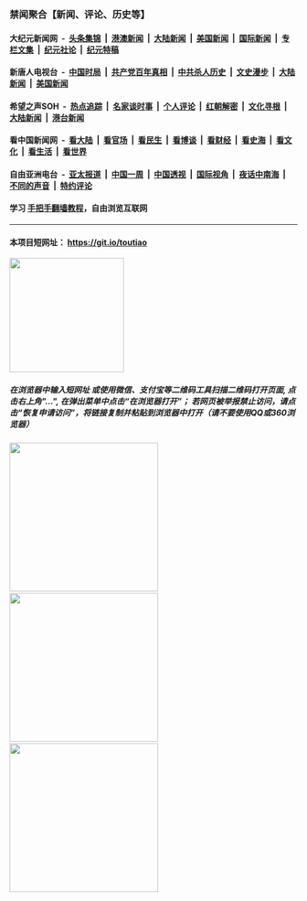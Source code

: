 ### 禁闻聚合【新闻、评论、历史等】

#### 大纪元新闻网 &nbsp;-&nbsp; [头条集锦](indexes/E头条集锦.md?t=03120331) &nbsp;|&nbsp; [港澳新闻](indexes/E港澳新闻.md?t=03120331)  &nbsp;|&nbsp; [大陆新闻](indexes/E大陆新闻.md?t=03120331) &nbsp;|&nbsp; [美国新闻](indexes/E美国新闻.md?t=03120331) &nbsp;|&nbsp; [国际新闻](indexes/E国际新闻.md?t=03120331) &nbsp;|&nbsp; [专栏文集](indexes/E专栏文集.md?t=03120331) &nbsp;|&nbsp; [纪元社论](indexes/E纪元社论.md?t=03120331) &nbsp;|&nbsp; [纪元特稿](indexes/E纪元特稿.md?t=03120331) 

#### 新唐人电视台 &nbsp;-&nbsp; [中国时局](indexes/N中国时局.md?t=03120331) &nbsp;|&nbsp; [共产党百年真相](indexes/N共产党百年真相.md?t=03120331) &nbsp;|&nbsp; [中共杀人历史](indexes/N中共杀人历史.md?t=03120331) &nbsp;|&nbsp; [文史漫步](indexes/N文史漫步.md?t=03120331) &nbsp;|&nbsp; [大陆新闻](indexes/N大陆新闻.md?t=03120331) &nbsp;|&nbsp; [美国新闻](indexes/N美国新闻.md?t=03120331)

#### 希望之声SOH &nbsp;-&nbsp; [热点追踪](indexes/H热点追踪.md?t=03120331) &nbsp;|&nbsp; [名家谈时事](indexes/H名家谈时事.md?t=03120331) &nbsp;|&nbsp; [个人评论](indexes/H个人评论.md?t=03120331)  &nbsp;|&nbsp; [红朝解密](indexes/H红朝解密.md?t=03120331) &nbsp;|&nbsp; [文化寻根](indexes/H文化寻根.md?t=03120331) &nbsp;|&nbsp; [大陆新闻](indexes/H大陆新闻.md?t=03120331) &nbsp;|&nbsp; [港台新闻](indexes/H港台新闻.md?t=03120331)

#### 看中国新闻网 &nbsp;-&nbsp; [看大陆](indexes/S看大陆.md?t=03120331) &nbsp;|&nbsp; [看官场](indexes/S看官场.md?t=03120331) &nbsp;|&nbsp; [看民生](indexes/S看民生.md?t=03120331)  &nbsp;|&nbsp; [看博谈](indexes/S看博谈.md?t=03120331) &nbsp;|&nbsp; [看财经](indexes/S看财经.md?t=03120331) &nbsp;|&nbsp; [看史海](indexes/S看史海.md?t=03120331) &nbsp;|&nbsp; [看文化](indexes/S看文化.md?t=03120331) &nbsp;|&nbsp; [看生活](indexes/S看生活.md?t=03120331) &nbsp;|&nbsp; [看世界](indexes/S看世界.md?t=03120331)

#### 自由亚洲电台 &nbsp;-&nbsp; [亚太报道](indexes/R亚太报道.md?t=03120331) &nbsp;|&nbsp; [中国一周](indexes/R中国一周.md?t=03120331) &nbsp;|&nbsp; [中国透视](indexes/R中国透视.md?t=03120331)  &nbsp;|&nbsp; [国际视角](indexes/R国际视角.md?t=03120331) &nbsp;|&nbsp; [夜话中南海](indexes/R夜话中南海.md?t=03120331) &nbsp;|&nbsp; [不同的声音](indexes/R不同的声音.md?t=03120331) &nbsp;|&nbsp; [特约评论](indexes/R特约评论.md?t=03120331)

#### 学习 [手把手翻墙教程](https://github.com/gfw-breaker/guides/wiki)，自由浏览互联网

----

#### 本项目短网址： https://git.io/toutiao
<img src="https://raw.githubusercontent.com/gfw-breaker/banned-news/master/scripts/img/qr.png" width="200px"/>  

##### 在浏览器中输入短网址 或使用微信、支付宝等二维码工具扫描二维码打开页面, 点击右上角"...", 在弹出菜单中点击“在浏览器打开”； 若网页被举报禁止访问，请点击“恢复申请访问”，将链接复制并粘贴到浏览器中打开（请不要使用QQ或360浏览器）

<img src="https://raw.githubusercontent.com/gfw-breaker/banned-news/master/scripts/img/1.png" width="260px"/> &nbsp; <img src="https://raw.githubusercontent.com/gfw-breaker/banned-news/master/scripts/img/2.png" width="260px"/> &nbsp; <img src="https://raw.githubusercontent.com/gfw-breaker/banned-news/master/scripts/img/3.png" width="260px"/>
